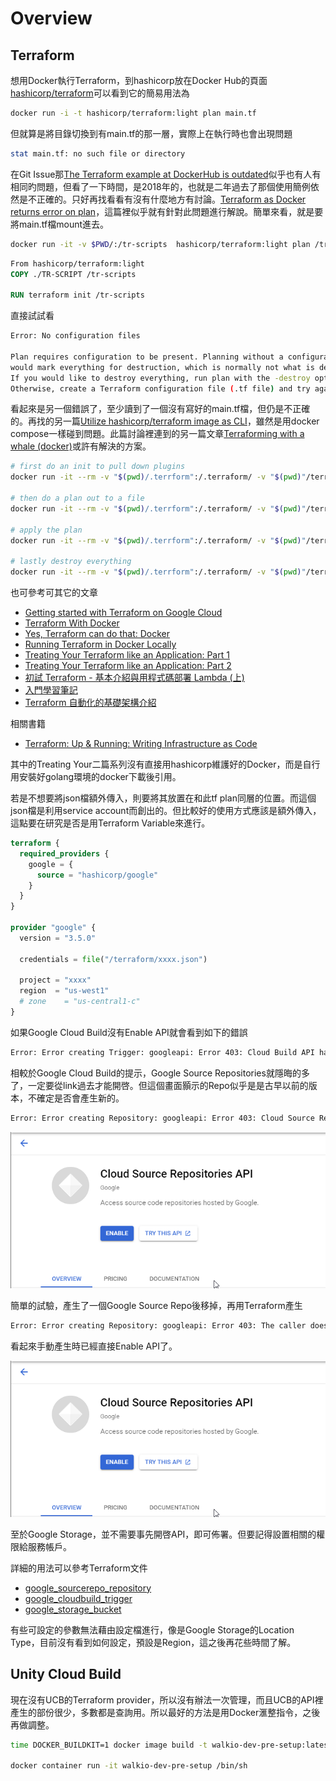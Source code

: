 # Overview

## Terraform

想用Docker執行Terraform，到hashicorp放在Docker Hub的頁面[hashicorp/terraform](https://www.mrjamiebowman.com/software-development/docker/running-terraform-in-docker-locally/)可以看到它的簡易用法為

```sh
docker run -i -t hashicorp/terraform:light plan main.tf
```

但就算是將目錄切換到有main.tf的那一層，實際上在執行時也會出現問題

```sh
stat main.tf: no such file or directory
```

在Git Issue那[The Terraform example at DockerHub is outdated](https://github.com/hashicorp/docker-hub-images/issues/58)似乎也有人有相同旳問題，但看了一下時間，是2018年的，也就是二年過去了那個使用簡例依然是不正確的。只好再找看看有沒有什麼地方有討論。[Terraform as Docker returns error on plan](https://stackoverflow.com/questions/60366661/terraform-as-docker-returns-error-on-plan)，這篇裡似乎就有針對此問題進行解說。簡單來看，就是要將main.tf檔mount進去。

```sh
docker run -it -v $PWD/:/tr-scripts  hashicorp/terraform:light plan /tr-scripts/
```

```Dockerfile
From hashicorp/terraform:light
COPY ./TR-SCRIPT /tr-scripts

RUN terraform init /tr-scripts
```

直接試試看

```sh
Error: No configuration files

Plan requires configuration to be present. Planning without a configuration
would mark everything for destruction, which is normally not what is desired.
If you would like to destroy everything, run plan with the -destroy option.
Otherwise, create a Terraform configuration file (.tf file) and try again.
```

看起來是另一個錯誤了，至少讀到了一個沒有寫好的main.tf檔，但仍是不正確的。再找的另一篇[Utilize hashicorp/terraform image as CLI](https://discuss.hashicorp.com/t/utilize-hashicorp-terraform-image-as-cli/4794)，雖然是用docker compose一樣碰到問題。此篇討論裡連到的另一篇文章[Terraforming with a whale (docker)](https://blog.elreydetoda.site/docker-terraform/#generalcommands)或許有解決的方案。


```sh
# first do an init to pull down plugins
docker run -it --rm -v "$(pwd)/.terrform":/.terraform/ -v "$(pwd)"/terraform:/terraform hashicorp/terraform:light init /terraform/

# then do a plan out to a file
docker run -it --rm -v "$(pwd)/.terrform":/.terraform/ -v "$(pwd)"/terraform:/terraform hashicorp/terraform:light plan -out /terraform/main.plan /terraform/

# apply the plan
docker run -it --rm -v "$(pwd)/.terrform":/.terraform/ -v "$(pwd)"/terraform:/terraform hashicorp/terraform:light apply -state /terraform/main.tfstate /terraform/main.plan

# lastly destroy everything
docker run -it --rm -v "$(pwd)/.terrform":/.terraform/ -v "$(pwd)"/terraform:/terraform hashicorp/terraform:light destroy -auto-approve -state /terraform/main.tfstate /terraform/
```

也可參考可其它的文章

- [Getting started with Terraform on Google Cloud](https://cloud.google.com/community/tutorials/getting-started-on-gcp-with-terraform)
- [Terraform With Docker](https://www.vic-l.com/terraform-with-docker/)
- [Yes, Terraform can do that: Docker](https://www.phillipsj.net/posts/yes-terraform-can-do-that-docker/)
- [Running Terraform in Docker Locally](https://www.mrjamiebowman.com/software-development/docker/running-terraform-in-docker-locally/)
- [Treating Your Terraform like an Application: Part 1](https://medium.com/capital-one-tech/treating-your-terraform-like-an-application-why-terraform-in-a-docker-container-31e802314b4)
- [Treating Your Terraform like an Application: Part 2](https://medium.com/capital-one-tech/treating-your-terraform-like-an-application-how-to-dockerize-terraform-5d7edac741fc)
- [初試 Terraform - 基本介紹與用程式碼部署 Lambda (上)](https://yuanchieh.page/posts/2019-10-31_try-terraform/)
- [入門學習筆記](https://godleon.github.io/blog/DevOps/terraform-getting-started/)
- [Terraform 自動化的基礎架構介紹](https://medium.com/@chihsuan/terraform-%E8%87%AA%E5%8B%95%E5%8C%96%E7%9A%84%E5%9F%BA%E7%A4%8E%E6%9E%B6%E6%A7%8B%E4%BB%8B%E7%B4%B9-f827e8975e98)

相關書籍

- [Terraform: Up & Running: Writing Infrastructure as Code](https://www.amazon.com/-/zh_TW/Terraform-Running-Writing-Infrastructure-Code-ebook-dp-B07XKF258P/dp/B07XKF258P/ref=mt_other?_encoding=UTF8&me=&qid=)

其中的Treating Your二篇系列沒有直接用hashicorp維護好的Docker，而是自行用安裝好golang環境的docker下載後引用。

若是不想要將json檔額外傳入，則要將其放置在和此tf plan同層的位置。而這個json檔是利用service account而創出的。但比較好的使用方式應該是額外傳入，這點要在研究是否是用Terraform Variable來進行。

```tf
terraform {
  required_providers {
    google = {
      source = "hashicorp/google"
    }
  }
}

provider "google" {
  version = "3.5.0"

  credentials = file("/terraform/xxxx.json")

  project = "xxxx"
  region  = "us-west1"
  # zone    = "us-central1-c"
}
```

如果Google Cloud Build沒有Enable API就會看到如下的錯誤

```sh
Error: Error creating Trigger: googleapi: Error 403: Cloud Build API has not been used in project 370463943785 before or it is disabled. Enable it by visiting https://console.developers.google.com/apis/api/cloudbuild.googleapis.com/overview?project=370463943785 then retry. If you enabled this API recently, wait a few minutes for the action to propagate to our systems and retry.
```

相較於Google Cloud Build的提示，Google Source Repositories就隱晦的多了，一定要從link過去才能開啓。但這個畫面顥示的Repo似乎是是古早以前的版本，不確定是否會產生新的。

```sh
Error: Error creating Repository: googleapi: Error 403: Cloud Source Repositories API has not been used in project 370463943785 before or it is disabled. Enable it by visiting https://console.developers.google.com/apis/api/sourcerepo.googleapis.com/overview?project=370463943785 then retry. If you enabled this API recently, wait a few minutes for the action to propagate to our systems and retry.
```

![Google Source Repo Enable](./Screenshots/M9cVZSYyTr.png)

簡單的試驗，產生了一個Google Source Repo後移掉，再用Terraform產生

```sh
Error: Error creating Repository: googleapi: Error 403: The caller does not have permission
```

看起來手動產生時已經直接Enable API了。

![Google Cloud API Overview](./Screenshots/M9cVZSYyTr.png)

至於Google Storage，並不需要事先開啓API，即可佈署。但要記得設置相關的權限給服務帳戶。

詳細的用法可以參考Terraform文件

- [google_sourcerepo_repository](https://www.terraform.io/docs/providers/google/r/sourcerepo_repository.html)
- [google_cloudbuild_trigger](https://www.terraform.io/docs/providers/google/r/cloudbuild_trigger.html)
- [google_storage_bucket](https://www.terraform.io/docs/providers/google/r/storage_bucket.html)

有些可設定的參數無法藉由設定檔進行，像是Google Storage的Location Type，目前沒有看到如何設定，預設是Region，這之後再花些時間了解。

## Unity Cloud Build

現在沒有UCB的Terraform provider，所以沒有辦法一次管理，而且UCB的API裡產生的部份很少，多數都是查詢用。所以最好的方法是用Docker滙整指令，之後再做調整。

```sh
time DOCKER_BUILDKIT=1 docker image build -t walkio-dev-pre-setup:latest --no-cache --build-arg PROJECT_ID="walkio-271711" --build-arg ORG_ID="apprenticegc" --build-arg UCB_API_KEY="$(cat ./secret-info/secrets/unity-cloud-build.txt)" --build-arg GCS_BUCKET="joybrick-walkio-dev" -f ./push-to-build-repo/Dockerfile-release .

docker container run -it walkio-dev-pre-setup /bin/sh
```
